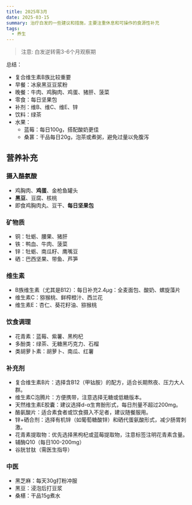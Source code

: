 ```yaml
---
title: 2025年3月
date: 2025-03-15
summary: 治疗白发的一些建议和措施，主要注重休息和可操作的食源性补充
tags:
  - 养生
---
```

> 注意: 白发逆转需3-6个月观察期

总结：
- 复合维生素B族比较重要
- 早餐：冰泉黑豆豆浆粉
- 晚餐：牛肉、鸡胸肉、鸡蛋、猪肝、菠菜
- 零食：每日坚果包
- 补剂：维B、维C、维E、锌
- 饮料：绿茶
- 水果：
    - 蓝莓：每日100g，搭配酸奶更佳
    - 桑葚：干品每日20g，泡茶或煮粥，避免过量以免腹泻

## 营养补充
### 摄入酪氨酸
- 鸡胸肉、**鸡蛋**、金枪鱼罐头
- **黑豆**、豆腐、核桃
- 即食鸡胸肉丸、豆干、**每日坚果包**

### 矿物质
- 铜：牡蛎、腰果、猪肝
- 铁：鸭血、牛肉、菠菜
- 锌：牡蛎、南瓜籽、鹰嘴豆
- 硒：巴西坚果、带鱼、芦笋

### 维生素
- B族维生素（尤其是B12）：每日补充2.4μg：全麦面包、酸奶、螺旋藻片
- 维生素C：猕猴桃、鲜榨橙汁、西兰花
- 维生素E：杏仁、葵花籽油、猕猴桃

### 饮食调理
- 花青素：蓝莓、紫薯、黑枸杞
- 多酚类：绿茶、无糖黑巧克力、石榴
- 类胡萝卜素：胡萝卜、南瓜、红薯

### 补充剂
- 复合维生素B片：选择含B12（甲钴胺）的配方，适合长期熬夜、压力大人群。
- 维生素C泡腾片：方便携带，注意选择无糖或低糖版本。
- 天然维生素E胶囊：建议选择d-α生育酚形式，每日剂量不超过200mg。
- 酪氨酸片：适合素食者或饮食摄入不足者，建议随餐服用。
- 锌+硒合剂：选择有机锌（如葡萄糖酸锌）和硒代蛋氨酸形式，减少肠胃刺激。
- 花青素提取物：优先选择黑枸杞或蓝莓提取物，注意标签注明花青素含量。
- 辅酶Q10（每日100-200mg）
- 谷胱甘肽（需医生指导）

### 中医
- 黑芝麻：每天30g打粉冲服
- 黑豆：浸泡后打豆浆
- 桑椹：干品15g煮水